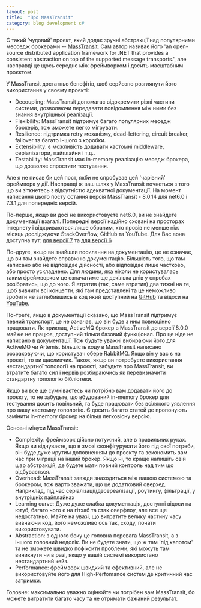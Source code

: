 ```yaml
---
layout: post
title:  "Про MassTransit"
category: blog development c#
---
```

Є такий 'чудовий' проєкт, який додає зручні абстракції над популярними месседж брокерами -- [MassTransit](https://masstransit.io/introduction).
Сам автор називає його 'an open-source distributed application framework for .NET that provides a consistent abstraction on top of the supported message transports.', але насправді це щось середнє між фреймворком і досить масштабним проєктом.

У MassTransit достатньо бенефітів, щоб серйозно розглянути його використання у своєму проєкті:
  - Decoupling: MassTransit допомагає відокремити різні частини системи, дозволяючи передавати повідомлення між ними без знання внутрішньої реалізації.
  - Flexibility: MassTransit підтримує багато популярних меседж брокерів, тож зможете легко мігрувати.
  - Resilience: підтримка retry механізму, dead-lettering, circuit breaker, failover та багато іншого з коробки.
  - Extensibility: є можливість додавати кастомні middleware, серіалізатори, пайплайни і т.д.. 
  - Testability: MassTransit має in-memory реалізацію меседж брокера, що дозволяє спростити тестування.

Але я не писав би цей пост, якби не спробував цей 'чарівний' фреймворк у дії. Насправді ж ваш шлях у MassTransit почнеться з того що ви зіткнетесь з відсутністю адекватної документації. 
На момент написання цього посту остання версія MassTransit - 8.0.14 для net6.0 і 7.3.1 для попередніх версій.

По-перше, якщо ви досі не використовуєте net6.0, ви не знайдете документації взагалі. Попередні версії надійно сховані на просторах інтернету і відкриваються лише обраним, хто провів не менше ніж місяць досліджуючи StackOverflow, GitHub та YouTube. 
Для Вас вона доступна тут: [для версії 7](https://masstransit-v7.netlify.app/getting-started/) та [для версії 6](https://masstransit-v6.netlify.app/getting-started/)

По-друге, якщо ви знайшли посилання на документацію, це не означає, що ви там знайдете справжню документацію. Більшість того, що там написано або не відповідає дійсності, або відповідає лише частково, або просто ускладнено. Для людини, яка ніколи не користувалась таким фреймворком це означатиме ще декілька днів у спробах розібратись, що до чого. 
Я втратив (так, саме втратив) два тижні на те, щоб вивчити всі концепти, які там представлені та це неможливо зробити не заглибившись в код який доступний на [GitHub](https://github.com/MassTransit) та відоси на [YouTube](https://www.youtube.com/@PhatBoyG).

По-третє, якщо в документації сказано, що MassTransit підтримує певний транспорт, це не означає, що він буде з ним повноцінно працювати. Як приклад, ActiveMQ брокер в MassTransit до версії 8.0.0 майже не працює, доступний тільки базовий функціонал. Про це ніде не написано в документації. Тож будьте уважні вибираючи його для ActiveMQ чи Artemis. 
Більшість коду в MassTransit написано розраховуючи, що користувач обере RabbitMQ. Якщо він у вас є на проєкті, то ви щасливчик.
Також, якщо ви потребуєте використання нестандартної топології на проєкті, забудьте про MassTransit, ви втратите багато сил і нервів розбираючись як перевизначити стандартну топологію бібліотеки.

Якщо ви все ще сумніваєтесь чи потрібно вам додавати його до проєкту, то не забудьте, що вбудований in-memory брокер для тестування досить повільний, та буде працювати без всілякого уявлення про вашу кастомну топологію. Є досить багато статей де пропонують замінити in-memory брокер на більш легковісну версію.

Основні мінуси MassTransit:
  - Complexity: фреймворк дійсно потужний, але в правильних руках. Якщо ви відчуваєте, що в змозі сконфігурувати його під свої потреби, він буде дуже крутим доповненням до проєкту та зекономить вам час при міграції на інший брокер. Якщо ні, то краще напишіть свій шар абстракцій, де будете мати повний контроль над тим що відбувається.
  - Overhead: MassTransit завжди знаходиться між вашою системою та брокером, тож варто зважати, що це додатковий оверхед. Наприклад, під час серіалізації/десереалізації, роутингу, фільтрації, у внутрішніх пайплайнах
  - Learning curve: Дуже дуже слабка документація, доступні відоси на ютуб, багато чого є на гітхаб та стак оверфлоу, але все ще недостатньо. Майте на увазі, що витратите велику частину часу вивчаючи код, його неможливо ось так, сходу, почати використовувати.
  - Abstraction: з одного боку це головна перевага MassTransit, а з іншого головний недолік. Ви не будете знати, що ж там 'під капотом' та не зможете швидко пофіксити проблеми, які можуть там виникнути чи в разі, якщо у вашій системі використано нестандартний кейз.  
  - Performance: фреймворк швидкий та ефективний, але не використовуйте його для High-Perfomance систем де критичний час затримки. 

Головне: максимально уважно оцінюйте чи потрібен вам MassTransit, бо можете витратити багато часу та не отримати бажаний результат.